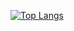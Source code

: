 
[![Top Langs](https://github-readme-stats.vercel.app/api/top-langs/?username=JoshuaLim007&layout=compact&theme=radical)](https://github.com/anuraghazra/github-readme-stats)
